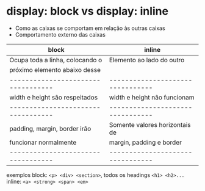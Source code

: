 # display: block vs display: inline

- Como as caixas se comportam em relação às outras caixas
- Comportamento externo das caixas

| **block**                        | **inline**      
|----------------------------------|--------------------------------|       
| Ocupa toda a linha, colocando o  | Elemento ao lado do outro      |                           
| próximo elemento abaixo desse    |                                |  
|----------------------------------|--------------------------------|
| width e height são respeitados   | width e height não funcionam   |
|----------------------------------|--------------------------------|
| padding, margin, border irão     | Somente valores horizontais de |
| funcionar normalmente            | margin, padding e border       |
|----------------------------------|--------------------------------|

exemplos
block: `<p> <div> <section>`, todos os headings `<h1> <h2>...`
inline: `<a> <strong> <span> <em>`